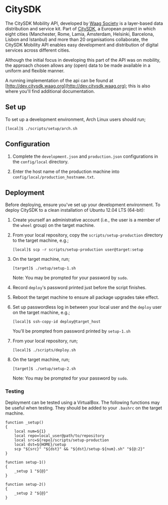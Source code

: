CitySDK
=======

The CitySDK Mobility API, developed by [Waag Society](http://waag.org/) is a
layer-based data distribution and service kit. Part of
[CitySDK](http://citysdk.eu), a European project in which eight cities
(Manchester, Rome, Lamia, Amsterdam, Helsinki, Barcelona, Lisbon and Istanbul)
and more than 20 organisations collaborate, the CitySDK Mobility API enables
easy development and distribution of digital services across different cities.

Although the initial focus in developing this part of the API was on mobility,
the approach chosen allows any (open) data to be made available in a uniform
and flexible manner.

A running implementation of the api can be found at
[http://dev.citysdk.waag.org](http://dev.citysdk.waag.org); this is also where
you'll find additional documentation.


Set up
------

To set up a development environment, Arch Linux users should run;

    [local]$ ./scripts/setup/arch.sh


Configuration
-------------

1. Complete the `development.json` and `production.json` configurations in the
   `config/local` directory.

2. Enter the host name of the production machine into
   `config/local/production_hostname.txt`.


Deployment
----------

Before deploying, ensure you've set up your development environment. To deploy
CitySDK to a clean installation of Ubuntu 12.04 LTS (64-bit):

1.  Create yourself an administrative account (i.e., the user is a member of
    the `wheel` group) on the target machine.

2.  From your local repository, copy the `scripts/setup-production` directory
    to the target machine, e.g.;

        [local]$ scp -r scripts/setup-production user@target:setup

3.  On the target machine, run;

        [target]$ ./setup/setup-1.sh

    Note: You may be prompted for your password by `sudo`.

4.  Record `deploy`'s password printed just before the script finishes.

5.  Reboot the target machine to ensure all package upgrades take effect.

6.  Set up passwordless log in between your local user and the `deploy` user on
    the target machine, e.g.;

        [local]$ ssh-copy-id deploy@target_host

    You'll be prompted from password printed by `setup-1.sh`

8.  From your local repository, run;

        [local]$ ./scripts/deploy.sh

7.  On the target machine, run;

        [target]$ ./setup/setup-2.sh

    Note: You may be prompted for your password by `sudo`.


### Testing

Deployment can be tested using a VirtualBox. The following functions may be
useful when testing. They should be added to your `.bashrc` on the target
machine.

    function _setup()
    {
        local num=${1}
        local repo=local_user@path/to/repository
        local src=${repo}/scripts/setup-production
        local dst=${HOME}/setup
        scp "${src}" "${dst}" && "${dst}/setup-${num}.sh" "${@:2}"
    }

    function setup-1()
    {
        _setup 1 "${@}"
    }

    function setup-2()
    {
        _setup 2 "${@}"
    }


